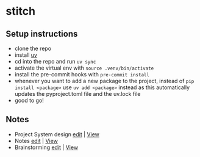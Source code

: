 # stitch


## Setup instructions

- clone the repo
- install [uv](https://docs.astral.sh/uv/)
- cd into the repo and run `uv sync`
- activate the virtual env with `source .venv/bin/activate`
- install the pre-commit hooks with `pre-commit install`
- whenever you want to add a new package to the project, instead of `pip install <package>` use `uv add <package>` instead as this automatically updates the pyproject.toml file and the uv.lock file
- good to go!


## Notes

- Project System design [edit](https://www.tldraw.com/r/SP9OEDD8eT3y7uTfSIQWQ?d=v969.-485.2908.1316.page) | [View](https://www.tldraw.com/ro/SCBhMU80Sa2xdOz4sn-ku?d=v969.-485.2908.1316.page)
- Notes [edit](https://www.tldraw.com/r/SxnGAME3P9DOcmK-riSPB?d=v0.0.1920.869.nLyCHq9fxaMrTShYbdUxg) | [View](https://www.tldraw.com/ro/s4fUEE4muq3Pexp-uExoS?d=v0.0.1920.869.nLyCHq9fxaMrTShYbdUxg)
- Brainstorming [edit](https://www.tldraw.com/r/Nt6ax079dpCjlBpONa2ee?d=v0.100.1536.695.SFWv7yC1yPvsW07Pgx3lQ) | [View](https://www.tldraw.com/ro/hpPmg3KjcDbBr6vOS3QPs?d=v0.100.1536.695.SFWv7yC1yPvsW07Pgx3lQ)
